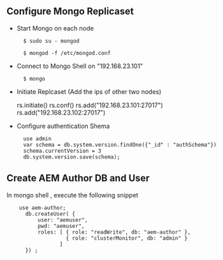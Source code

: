 Configure Mongo Replicaset
---------------------------

- Start Mongo on each node

		$ sudo su - mongod

		$ mongod -f /etc/mongod.conf
	
- Connect to Mongo Shell on "192.168.23.101"


		$ mongo

- Initiate Replcaset (Add the ips of other two nodes)


  	rs.initiate()
  	rs.conf()
  	rs.add("192.168.23.101:27017")
  	rs.add("192.168.23.102:27017")
  
  
- Configure authentication Shema

		use admin
		var schema = db.system.version.findOne({"_id" : "authSchema"})
		schema.currentVersion = 3
		db.system.version.save(schema);

Create AEM Author DB and User
 ------------------------------
In mongo shell , execute the following snippet

		use aem-author;
		  db.createUser( {
			  user: "aemuser",
			  pwd: "aemuser",
			  roles: [ { role: "readWrite", db: "aem-author" },
					   { role: "clusterMonitor", db: "admin" }
					 ]
		  }) ;